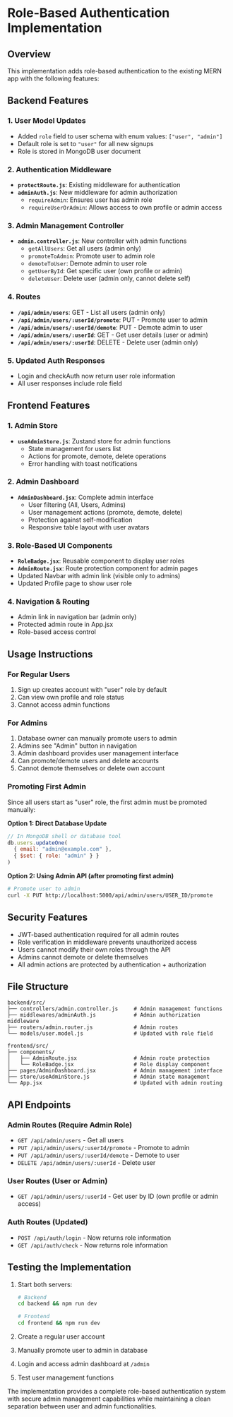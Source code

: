# Role-Based Authentication Implementation

## Overview
This implementation adds role-based authentication to the existing MERN app with the following features:

## Backend Features

### 1. User Model Updates
- Added `role` field to user schema with enum values: `["user", "admin"]`
- Default role is set to `"user"` for all new signups
- Role is stored in MongoDB user document

### 2. Authentication Middleware
- **`protectRoute.js`**: Existing middleware for authentication
- **`adminAuth.js`**: New middleware for admin authorization
  - `requireAdmin`: Ensures user has admin role
  - `requireUserOrAdmin`: Allows access to own profile or admin access

### 3. Admin Management Controller
- **`admin.controller.js`**: New controller with admin functions
  - `getAllUsers`: Get all users (admin only)
  - `promoteToAdmin`: Promote user to admin role
  - `demoteToUser`: Demote admin to user role  
  - `getUserById`: Get specific user (own profile or admin)
  - `deleteUser`: Delete user (admin only, cannot delete self)

### 4. Routes
- **`/api/admin/users`**: GET - List all users (admin only)
- **`/api/admin/users/:userId/promote`**: PUT - Promote user to admin
- **`/api/admin/users/:userId/demote`**: PUT - Demote admin to user
- **`/api/admin/users/:userId`**: GET - Get user details (user or admin)
- **`/api/admin/users/:userId`**: DELETE - Delete user (admin only)

### 5. Updated Auth Responses
- Login and checkAuth now return user role information
- All user responses include role field

## Frontend Features

### 1. Admin Store
- **`useAdminStore.js`**: Zustand store for admin functions
  - State management for users list
  - Actions for promote, demote, delete operations
  - Error handling with toast notifications

### 2. Admin Dashboard
- **`AdminDashboard.jsx`**: Complete admin interface
  - User filtering (All, Users, Admins)
  - User management actions (promote, demote, delete)
  - Protection against self-modification
  - Responsive table layout with user avatars

### 3. Role-Based UI Components
- **`RoleBadge.jsx`**: Reusable component to display user roles
- **`AdminRoute.jsx`**: Route protection component for admin pages
- Updated Navbar with admin link (visible only to admins)
- Updated Profile page to show user role

### 4. Navigation & Routing
- Admin link in navigation bar (admin only)
- Protected admin route in App.jsx
- Role-based access control

## Usage Instructions

### For Regular Users
1. Sign up creates account with "user" role by default
2. Can view own profile and role status
3. Cannot access admin functions

### For Admins
1. Database owner can manually promote users to admin
2. Admins see "Admin" button in navigation
3. Admin dashboard provides user management interface
4. Can promote/demote users and delete accounts
5. Cannot demote themselves or delete own account

### Promoting First Admin
Since all users start as "user" role, the first admin must be promoted manually:

**Option 1: Direct Database Update**
```javascript
// In MongoDB shell or database tool
db.users.updateOne(
  { email: "admin@example.com" },
  { $set: { role: "admin" } }
)
```

**Option 2: Using Admin API (after promoting first admin)**
```bash
# Promote user to admin
curl -X PUT http://localhost:5000/api/admin/users/USER_ID/promote
```

## Security Features
- JWT-based authentication required for all admin routes
- Role verification in middleware prevents unauthorized access
- Users cannot modify their own roles through the API
- Admins cannot demote or delete themselves
- All admin actions are protected by authentication + authorization

## File Structure
```
backend/src/
├── controllers/admin.controller.js     # Admin management functions
├── middlewares/adminAuth.js            # Admin authorization middleware
├── routers/admin.router.js             # Admin routes
└── models/user.model.js                # Updated with role field

frontend/src/
├── components/
│   ├── AdminRoute.jsx                  # Admin route protection
│   └── RoleBadge.jsx                   # Role display component
├── pages/AdminDashboard.jsx            # Admin management interface
├── store/useAdminStore.js              # Admin state management
└── App.jsx                             # Updated with admin routing
```

## API Endpoints

### Admin Routes (Require Admin Role)
- `GET /api/admin/users` - Get all users
- `PUT /api/admin/users/:userId/promote` - Promote to admin
- `PUT /api/admin/users/:userId/demote` - Demote to user
- `DELETE /api/admin/users/:userId` - Delete user

### User Routes (User or Admin)
- `GET /api/admin/users/:userId` - Get user by ID (own profile or admin access)

### Auth Routes (Updated)
- `POST /api/auth/login` - Now returns role information
- `GET /api/auth/check` - Now returns role information

## Testing the Implementation

1. Start both servers:
   ```bash
   # Backend
   cd backend && npm run dev
   
   # Frontend  
   cd frontend && npm run dev
   ```

2. Create a regular user account
3. Manually promote user to admin in database
4. Login and access admin dashboard at `/admin`
5. Test user management functions

The implementation provides a complete role-based authentication system with secure admin management capabilities while maintaining a clean separation between user and admin functionalities.
